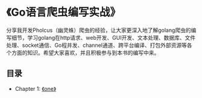 # 《Go语言爬虫编写实战》

分享我开发Pholcus（幽灵蛛）爬虫的经验，让大家更深入地了解golang爬虫的编写细节，学习golang在http请求、web开发、GUI开发、文本处理、数据库、文件处理、socket通信、Go程并发、channel通道、跨平台编译、打包外部资源等各个方面的知识。希望大家喜欢，并且积极参与到本书的编写中来。

## 目录

* Chapter 1: [《one》](https://github.com/henrylee2cn/go_crawler_practice/blob/master/01.01.md)
